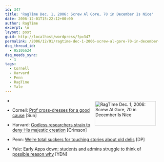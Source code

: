 ```yaml
---
id: 347
title: 'RagTime Dec. 1, 2006: Screw Al Gore, 70 in December Is Nice'
date: 2006-12-01T15:22:12+00:00
author: RagTime
excerpt: \n
layout: post
guid: http://localhost/wordpress/?p=347
permalink: /2006/12/01/ragtime-dec-1-2006-screw-al-gore-70-in-december-is-nice/
dsq_thread_id:
  - 95106624
dsq_needs_sync:
  - 1
tags:
  - Cornell
  - Harvard
  - Penn
  - RagTime
  - Yale
---
```

  * [<img width="200" vspace="10" hspace="10" height="80" border="0" align="right" src="http://www.ivygateblog.com/wp-content/uploads/2006/09/ragtime.jpg" alt="RagTime Dec. 1, 2006: Screw Al Gore, 70 in December Is Nice" />](http://www.ivygateblog.com/tags/ragtime)

  * Cornell: [Prof cross-dresses for a good cause](http://www.cornelldailysun.com/node/20345) [Sun]
  * Harvard: [Godless researchers strain to deny His majestic creation](http://www.thecrimson.com/article.aspx?ref=516124) [Crimson]
  * Penn: [We&#8217;re total suckers for touching stories about old delis](http://media.www.dailypennsylvanian.com/media/storage/paper882/news/2006/12/01/News/Kochs.Deli.Is.Still.Kochs-2517559.shtml?sourcedomain=www.dailypennsylvanian.com&MIIHost=media.collegepublisher.com) [DP]
  * Yale: [Early Apps down; students and admins struggle to think of possible reason why](http://www.yaledailynews.com/Article.aspx?ArticleID=34512) [YDN]